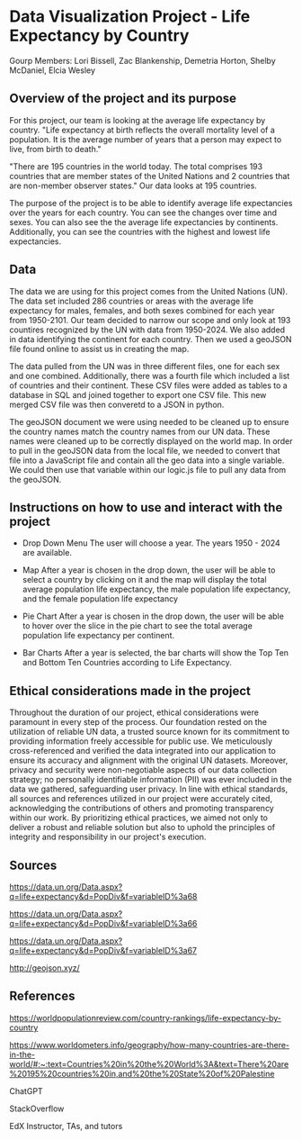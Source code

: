 # Data Visualization Project - Life Expectancy by Country

Gourp Members: Lori Bissell, Zac Blankenship, Demetria Horton, Shelby McDaniel, Elcia Wesley

## Overview of the project and its purpose
For this project, our team is looking at the average life expectancy by country. "Life expectancy at birth reflects the overall mortality level of a population. It is the average number of years that a person may expect to live, from birth to death."

"There are 195 countries in the world today. The total comprises 193 countries that are member states of the United Nations and 2 countries that are non-member observer states." Our data looks at 195 countries. 

The purpose of the project is to be able to identify average life expectancies over the years for each country. You can see the changes over time and sexes. You can also see the the average life expectancies by continents. Additionally, you can see the countries with the highest and lowest life expectancies. 

## Data
The data we are using for this project comes from the United Nations (UN). The data set included 286 countries or areas with the average life expectancy for males, females, and both sexes combined for each year from 1950-2101. Our team decided to narrow our scope and only look at 193 countires recognized by the UN with data from 1950-2024. We also added in data identifying the continent for each country. Then we used a geoJSON file found online to assist us in creating the map. 

The data pulled from the UN was in three different files, one for each sex and one combined. Additionally, there was a fourth file which included a list of countries and their continent. These CSV files were added as tables to a database in SQL and joined together to export one CSV file. This new merged CSV file was then converetd to a JSON in python. 

The geoJSON document we were using needed to be cleaned up to ensure the country names match the country names from our UN data. These names were cleaned up to be correctly displayed on the world map. In order to pull in the geoJSON data from the local file, we needed to convert that file into a JavaScript file and contain all the geo data into a single variable. We could then use that variable within our logic.js file to pull any data from the geoJSON.

## Instructions on how to use and interact with the project
- Drop Down Menu 
    The user will choose a year. The years 1950 - 2024 are available. 

- Map
    After a year is chosen in the drop down, the user will be able to select a country by clicking on it and the map will display the total average population life expectancy, the male population life expectancy,      and the female population life expectancy 

- Pie Chart
    After a year is chosen in the drop down, the user will be able to hover over the slice in the pie chart to see the total average population life expectancy per continent.  

- Bar Charts
    After a year is selected, the bar charts will show the Top Ten and Bottom Ten Countries according to Life Expectancy.

## Ethical considerations made in the project
Throughout the duration of our project, ethical considerations were paramount in every step of the process. Our foundation rested on the utilization of reliable UN data, a trusted source known for its commitment to providing information freely accessible for public use. We meticulously cross-referenced and verified the data integrated into our application to ensure its accuracy and alignment with the original UN datasets. Moreover, privacy and security were non-negotiable aspects of our data collection strategy; no personally identifiable information (PII) was ever included in the data we gathered, safeguarding user privacy. In line with ethical standards, all sources and references utilized in our project were accurately cited, acknowledging the contributions of others and promoting transparency within our work. By prioritizing ethical practices, we aimed not only to deliver a robust and reliable solution but also to uphold the principles of integrity and responsibility in our project's execution.


## Sources
https://data.un.org/Data.aspx?q=life+expectancy&d=PopDiv&f=variableID%3a68

https://data.un.org/Data.aspx?q=life+expectancy&d=PopDiv&f=variableID%3a66

https://data.un.org/Data.aspx?q=life+expectancy&d=PopDiv&f=variableID%3a67

http://geojson.xyz/


## References

https://worldpopulationreview.com/country-rankings/life-expectancy-by-country

https://www.worldometers.info/geography/how-many-countries-are-there-in-the-world/#:~:text=Countries%20in%20the%20World%3A&text=There%20are%20195%20countries%20in,and%20the%20State%20of%20Palestine

ChatGPT

StackOverflow

EdX Instructor, TAs, and tutors
